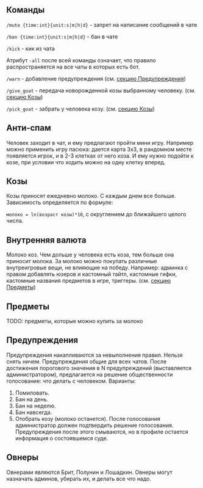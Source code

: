 ## Команды
`/mute {time:int}{unit:s|m|h|d}` - запрет на написание сообщений в чате

`/ban {time:int}{unit:s|m|h|d}` - бан в чате

`/kick` - кик из чата

Атрибут `-all` после всей команды означает, что правило распространяется на все чаты в которых есть бот. 

`/warn` - добавление предупреждения (см. [секцию Предупреждения](#Предупреждения))

`/give_goat` - передача новорожденной козы выбранному человеку. (см. [секцию Козы](#Козы))

`/pick_goat` - забрать у человека козу. (см. [секцию Козы](#Козы))

## Анти-спам
Человек заходит в чат, и ему предлагают пройти мини игру. Например можно применить игру пасюка:
дается карта 3x3, в рандомном месте появляется игрок, и в 2-3 клетках от него коза. И ему нужно подойти к козе,
при условии что ходить можно на одну клетку вперед.

## Козы
Козы приносят ежедневно молоко. С каждым днем все больше. Зависимость определяется по формуле:

`молоко = ln(возраст козы)*10`, с округлением до ближайшего целого числа.

## Внутренняя валюта
Молоко коз. Чем дольше у человека есть коза, тем больше она приносит молока. За молоко можно покупать различные
внутреигровые вещи, не влияющие на победу. Например: админка с правом добавлять юзеров и кастомный тайтл, кастомные
гифки, кастомные названия предметов в игре, триггеры. (см. [секцию Предметы](#Предметы))

## Предметы
TODO: предметы, которые можно купить за молоко

## Предупреждения
Предупреждения накапливаются за невыполнения правил. Нельзя снять ничем. Предупреждения общие для всех чатов.
После достижения порогового значения в N предупреждений (выставляется администратором), предлагается на решение
общественности голосование: что делать с человеком. Варианты:
1. Помиловать.
2. Бан на день.
3. Бан на неделю.
4. Бан навсегда.
5. Отобрать козу (молоко останется).
После голосования администратор должен подтвердить решение голосования. Предупреждения после этого смываются,
но в профиле остается информация о состоявшемся суде.

## Овнеры
Овнерами являются Брит, Полунин и Лошадкин. Овнеры могут назначать админов, убирать их, и делать все что надо.